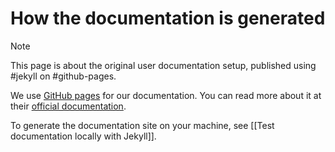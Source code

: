 # How the documentation is generated

> [!Note]
> This page is about the original user documentation setup, published using #jekyll on #github-pages.

We use [GitHub pages](https://pages.github.com/) for our documentation.
You can read more about it at their [official documentation](https://docs.github.com/en/pages).

To generate the documentation site on your machine,
see [[Test documentation locally with Jekyll]].
